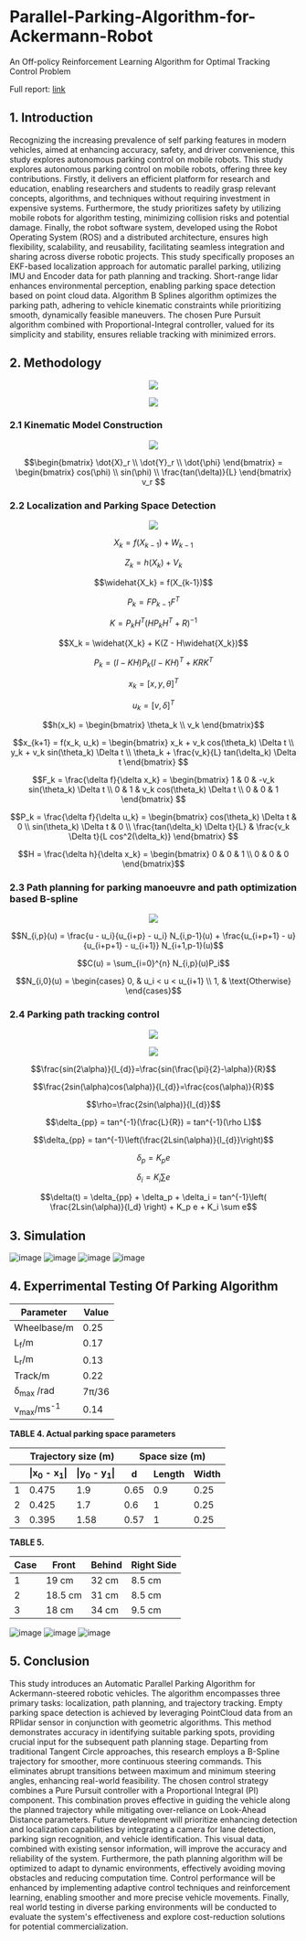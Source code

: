 # Parallel-Parking-Algorithm-for-Ackermann-Robot

An Off-policy Reinforcement Learning Algorithm for Optimal Tracking Control Problem

Full report: [link](https://drive.google.com/drive/folders/1Jxh6SIA5WU8RnSLNCc_X52M6VD_sQgNw?usp=sharing)
## 1. Introduction
Recognizing the increasing prevalence of self parking features in modern vehicles, aimed at enhancing accuracy, safety, and driver convenience, this study explores autonomous parking control on mobile robots. This study explores autonomous parking control on mobile robots, offering three key contributions. Firstly, it delivers an efficient platform for research and education, enabling researchers and students to readily grasp relevant concepts, algorithms, and techniques without requiring investment in expensive systems. Furthermore, the study prioritizes safety by utilizing mobile robots for algorithm testing, minimizing collision risks and potential damage. Finally, the robot software system, developed using the Robot Operating System (ROS) and a distributed architecture, ensures high flexibility, scalability, and reusability, facilitating seamless integration and sharing across diverse robotic projects. This study specifically proposes an EKF-based localization approach for automatic parallel parking, utilizing IMU and Encoder data for path planning and tracking. Short-range lidar enhances environmental perception, enabling parking space detection based on point cloud data. Algorithm B Splines algorithm optimizes the parking path, adhering to vehicle kinematic constraints while prioritizing smooth, dynamically feasible maneuvers. The chosen Pure Pursuit algorithm combined with Proportional-Integral controller, valued for its simplicity and stability, ensures reliable tracking with minimized errors.
## 2. Methodology

<p align="center">
  <img src="https://github.com/user-attachments/assets/64251342-e07e-4fbd-830e-832397932c56" />
</p>

<p align="center">
  <img src="https://github.com/user-attachments/assets/f85e3cd0-5547-4d8c-a7a8-4e9eccae21a3" />
</p>


### 2.1 Kinematic Model Construction

<p align="center">
  <img src="https://github.com/user-attachments/assets/795dda57-bc76-4771-8c7e-e1ee96315c64" />
</p>

$$\begin{bmatrix} 
\dot{X}_r \\ 
\dot{Y}_r \\ 
\dot{\phi} 
\end{bmatrix} =
\begin{bmatrix} 
cos(\phi) \\ 
sin(\phi) \\ 
\frac{tan(\delta)}{L} 
\end{bmatrix} v_r
$$

### 2.2 Localization and Parking Space Detection

<p align="center">
  <img src="https://github.com/user-attachments/assets/d7aa5bd5-655d-41e6-b4fe-4a3c81b18dc2" />
</p>


$$X_k = f(X_{k-1}) + W_{k-1}$$

$$Z_k = h(X_k) + V_k$$

$$\widehat{X_k} = f(X_{k-1})$$

$$P_k = FP_{k-1}F^T$$

$$K = P_kH^T(HP_kH^T + R)^{-1}$$

$$X_k = \widehat{X_k} + K(Z - H\widehat{X_k})$$

$$P_k = (I - KH)P_k(I - KH)^T + KRK^T$$

$$x_k = [x, y, \theta]^T$$

$$u_k = [v, \delta]^T$$



$$h(x_k) = 
\begin{bmatrix}
\theta_k \\
v_k
\end{bmatrix}$$


$$x_{k+1} = f(x_k, u_k) =  
\begin{bmatrix} 
x_k + v_k cos(\theta_k) \Delta t \\ 
y_k + v_k sin(\theta_k) \Delta t \\ 
\theta_k + \frac{v_k}{L} tan(\delta_k) \Delta t
\end{bmatrix}
$$

$$F_k = \frac{\delta f}{\delta x_k} = 
\begin{bmatrix} 
1 & 0 & -v_k sin(\theta_k) \Delta t \\ 
0 & 1 & v_k cos(\theta_k) \Delta t \\ 
0 & 0 & 1
\end{bmatrix}
$$

$$P_k = \frac{\delta f}{\delta u_k} = 
\begin{bmatrix} 
cos(\theta_k) \Delta t & 0 \\ 
sin(\theta_k) \Delta t & 0 \\ 
\frac{tan(\delta_k) \Delta t}{L} & \frac{v_k \Delta t}{L cos^2(\delta_k)}
\end{bmatrix}
$$

$$H = \frac{\delta h}{\delta x_k} = 
\begin{bmatrix} 
  0 & 0 & 1 \\ 
  0 & 0 & 0 
\end{bmatrix}$$


### 2.3 Path planning for parking manoeuvre and path optimization based B-spline

<p align="center">
  <img src="https://github.com/user-attachments/assets/97d24cea-9883-41af-ac67-35042a065698" />
</p>

$$N_{i,p}(u) = \frac{u - u_i}{u_{i+p} - u_i} N_{i,p-1}(u) + \frac{u_{i+p+1} - u}{u_{i+p+1} - u_{i+1}} N_{i+1,p-1}(u)$$

$$C(u) = \sum_{i=0}^{n} N_{i,p}(u)P_i$$

$$N_{i,0}(u) = \begin{cases}
0, & u_i < u < u_{i+1} \\
1, & \text{Otherwise}
\end{cases}$$


### 2.4 Parking path tracking control

<p align="center">
  <img src="https://github.com/user-attachments/assets/587b0efd-4116-498c-873d-1f8d18358981" />
</p>

<p align="center">
  <img src="https://github.com/user-attachments/assets/5ec4993b-b152-47aa-aa12-df9653088372" />
</p>

$$\frac{sin(2\alpha)}{l_{d}}=\frac{sin(\frac{\pi}{2}-\alpha)}{R}$$

$$\frac{2sin(\alpha)cos(\alpha)}{l_{d}}=\frac{cos(\alpha)}{R}$$

$$\rho=\frac{2sin(\alpha)}{l_{d}}$$

$$\delta_{pp} = tan^{-1}(\frac{L}{R}) = tan^{-1}(\rho L)$$

$$\delta_{pp} = tan^{-1}\left(\frac{2Lsin(\alpha)}{l_{d}}\right)$$

$$\delta_p = K_p e$$

$$\delta_i = K_i \sum e$$

$$\delta(t) = \delta_{pp} + \delta_p + \delta_i = tan^{-1}\left( \frac{2Lsin(\alpha)}{l_d} \right) + K_p e + K_i \sum e$$




## 3. Simulation

![image](https://github.com/user-attachments/assets/85f95f40-0d0f-4d15-830c-cc526bcf5c1e)
![image](https://github.com/user-attachments/assets/95c201ec-895b-4176-af7a-c00b0f3dd369)
![image](https://github.com/user-attachments/assets/fcbae741-05f8-4419-9d63-bafbae4a4fc3)
![image](https://github.com/user-attachments/assets/c832f9d4-e8e2-491c-9f95-d0ca52c1d022)

## 4. Experrimental Testing Of Parking Algorithm

| Parameter | Value |
|---|---|
| Wheelbase/m | 0.25 |
| L<sub>f</sub>/m | 0.17 |
| L<sub>r</sub>/m | 0.13 |
| Track/m | 0.22 |
|  δ<sub>max</sub> /rad | 7π/36 | 
| v<sub>max</sub>/ms<sup>-1</sup> | 0.14 |

**TABLE 4. Actual parking space parameters**

<table>
  <thead>
    <tr>
      <th> </th>
      <th colspan="2">Trajectory size (m)</th>
      <th colspan="3">Space size (m)</th>
    </tr>
    <tr>
      <th></th>
      <th>|x<sub>0</sub> - x<sub>1</sub>|</th>
      <th>|y<sub>0</sub> - y<sub>1</sub>|</th>
      <th>d</th>
      <th>Length</th>
      <th>Width</th>
    </tr>
  </thead>
  <tbody>
    <tr>
      <td>1</td>
      <td>0.475</td>
      <td>1.9</td>
      <td>0.65</td>
      <td>0.9</td>
      <td>0.25</td>
    </tr>
    <tr>
      <td>2</td>
      <td>0.425</td>
      <td>1.7</td>
      <td>0.6</td>
      <td>1</td>
      <td>0.25</td>
    </tr>
    <tr>
      <td>3</td>
      <td>0.395</td>
      <td>1.58</td>
      <td>0.57</td>
      <td>1</td>
      <td>0.25</td>
    </tr>
  </tbody>
</table>

**TABLE 5.**

| Case  | Front | Behind | Right Side |
|---|---|---|---|
| 1 |  19 cm | 32 cm | 8.5 cm |
| 2 |  18.5 cm | 31 cm | 8.5 cm |
| 3 |  18 cm | 34 cm | 9.5 cm |

![image](https://github.com/user-attachments/assets/b18b3634-3251-471c-a7ff-51bff424055b)
![image](https://github.com/user-attachments/assets/120fdbd3-5e2e-4f3f-9899-a20a59a34783)
![image](https://github.com/user-attachments/assets/f3994010-1528-432d-99d6-3764c0c41f05)


## 5. Conclusion
This study introduces an Automatic Parallel Parking Algorithm for Ackermann-steered robotic vehicles.  The algorithm encompasses three primary tasks: localization, path planning, and trajectory tracking.  Empty parking space detection is achieved by leveraging PointCloud data from an RPlidar sensor in conjunction with geometric algorithms. This method demonstrates accuracy in identifying suitable parking spots, providing crucial input for the subsequent path planning stage.
Departing from traditional Tangent Circle approaches, this research employs a B-Spline trajectory for smoother, more continuous steering commands. This eliminates abrupt transitions between maximum and minimum steering angles, enhancing real-world feasibility.  The chosen control strategy combines a Pure Pursuit controller with a Proportional Integral (PI) component. This combination proves effective in guiding the vehicle along the planned trajectory while mitigating over-reliance on Look-Ahead Distance parameters.
Future development will prioritize enhancing detection and localization capabilities by integrating a camera for lane detection, parking sign recognition, and vehicle identification. This visual data, combined with existing sensor information, will improve the accuracy and reliability of the system. Furthermore, the path planning algorithm will be optimized to adapt to dynamic environments, effectively avoiding moving obstacles and reducing computation time. Control performance will be enhanced by implementing adaptive control techniques and reinforcement learning, enabling smoother and more precise vehicle movements. Finally, real world testing in diverse parking environments will be conducted to evaluate the system's effectiveness and explore cost-reduction solutions for potential commercialization.

